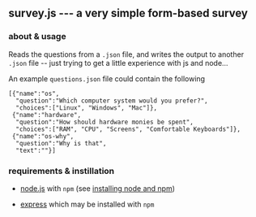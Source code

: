 survey.js --- a very simple form-based survey
---------------------------------------------

### about & usage

Reads the questions from a `.json` file, and writes the output to
another `.json` file -- just trying to get a little experience with js
and node...

An example `questions.json` file could contain the following

    [{"name":"os",
      "question":"Which computer system would you prefer?",
      "choices":["Linux", "Windows", "Mac"]},
     {"name":"hardware",
      "question":"How should hardware monies be spent",
      "choices":["RAM", "CPU", "Screens", "Comfortable Keyboards"]},
     {"name":"os-why",
      "question":"Why is that",
      "text":""}]

### requirements & instillation

* [node.js](http://nodejs.org/) with `npm`
  (see [installing node and npm](http://joyeur.com/2010/12/10/installing-node-and-npm/))
  
* [express](http://expressjs.com/) which may be installed with `npm`
